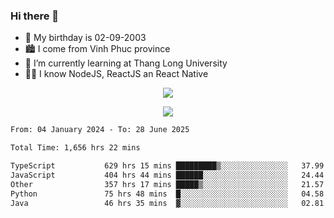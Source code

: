 ### Hi there 👋
- 🎂 My birthday is 02-09-2003
- 🏙️ I come from Vinh Phuc province
- 🌱 I’m currently learning at Thang Long University
- 🧑‍💻 I know NodeJS, ReactJS an React Native
<p align="center"><img src="https://github-readme-stats.vercel.app/api?username=tmquang0209&show_icons=true&theme=gradient"></p>
<p align="center"><img src="https://github-readme-stats.vercel.app/api/top-langs/?username=tmquang0209&hide=scss,css&langs_count=10"></p>
<!--START_SECTION:waka-->

```txt
From: 04 January 2024 - To: 28 June 2025

Total Time: 1,656 hrs 22 mins

TypeScript           629 hrs 15 mins █████████▒░░░░░░░░░░░░░░░   37.99 %
JavaScript           404 hrs 44 mins ██████░░░░░░░░░░░░░░░░░░░   24.44 %
Other                357 hrs 17 mins █████▒░░░░░░░░░░░░░░░░░░░   21.57 %
Python               75 hrs 48 mins  █░░░░░░░░░░░░░░░░░░░░░░░░   04.58 %
Java                 46 hrs 35 mins  ▓░░░░░░░░░░░░░░░░░░░░░░░░   02.81 %
```

<!--END_SECTION:waka-->
